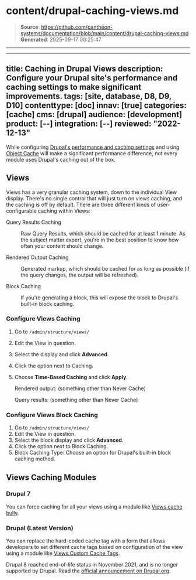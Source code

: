# content/drupal-caching-views.md

> **Source**: https://github.com/pantheon-systems/documentation/blob/main/content/drupal-caching-views.md
> **Generated**: 2025-09-17 00:25:47

---

---
title: Caching in Drupal Views
description: Configure your Drupal site's performance and caching settings to make significant improvements.
tags: [site, database, D8, D9, D10]
contenttype: [doc]
innav: [true]
categories: [cache]
cms: [drupal]
audience: [development]
product: [--]
integration: [--]
reviewed: "2022-12-13"
---
While configuring [Drupal's performance and caching settings](/drupal-cache) and using [Object Cache](/object-cache/drupal) will make a significant performance difference, not every module uses Drupal's caching out of the box.

## Views

Views has a very granular caching system, down to the individual View display. There's no single control that will just turn on views caching, and the caching is off by default. There are three different kinds of user-configurable caching within Views:

<dl>

<dt>Query Results Caching</dt>

<dd>

Raw Query Results, which should be cached for at least 1 minute. As the subject matter expert, you're in the best position to know how often your content should change.

</dd>

<dt>Rendered Output Caching</dt>

<dd>

Generated markup, which should be cached for as long as possible (if the query changes, the output will be refreshed).

</dd>

<dt>Block Caching</dt>

<dd>

If you're generating a block, this will expose the block to Drupal's built-in block caching.

</dd>

</dl>

### Configure Views Caching

1. Go to `/admin/structure/views/`
1. Edit the View in question.
1. Select the display and click **Advanced**.
1. Click the option next to Caching.
1. Choose **Time-Based Caching** and click **Apply**.

   Rendered output: (something other than Never Cache)

   Query results: (something other than Never Cache)

### Configure Views Block Caching

1. Go to `/admin/structure/views/`
1. Edit the View in question.
1. Select the block display and click **Advanced**.
1. Click the option next to Block Caching.
1. Block Caching Type: Choose an option for Drupal's built-in block caching method.

## Views Caching Modules

### Drupal 7
You can force caching for all your views using a module like [Views cache bully](https://drupal.org/project/views_cache_bully).

### Drupal (Latest Version)
You can replace the hard-coded cache tag with a form that allows developers to set different cache tags based on configuration of the view using a module like [Views Custom Cache Tags](https://www.drupal.org/docs/drupal-apis/cache-api/cache-tags).

<Alert title="Note"  type="info" >

Drupal 8 reached end-of-life status in November 2021, and is no longer supported by Drupal. Read the [official announcement on Drupal.org](https://www.drupal.org/psa-2021-06-29).

</Alert>
